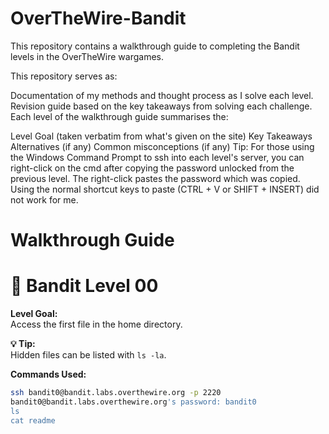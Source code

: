# OverTheWire-Bandit
This repository contains a walkthrough guide to completing the Bandit levels in the OverTheWire wargames.

This repository serves as:

Documentation of my methods and thought process as I solve each level.
Revision guide based on the key takeaways from solving each challenge.
Each level of the walkthrough guide summarises the:

Level Goal (taken verbatim from what's given on the site)
Key Takeaways
Alternatives (if any)
Common misconceptions (if any)
Tip: For those using the Windows Command Prompt to ssh into each level's server, you can right-click on the cmd after copying the password unlocked from the previous level. The right-click pastes the password which was copied. Using the normal shortcut keys to paste (CTRL + V or SHIFT + INSERT) did not work for me.

# Walkthrough Guide
# 🎯 Bandit Level 00

**Level Goal:**  
Access the first file in the home directory.

**💡 Tip:**  
Hidden files can be listed with `ls -la`.

**Commands Used:**  
```bash
ssh bandit0@bandit.labs.overthewire.org -p 2220
bandit0@bandit.labs.overthewire.org's password: bandit0
ls
cat readme

